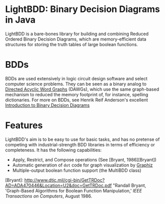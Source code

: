 # LightBDD: Binary Decision Diagrams in Java

LightBDD is a bare-bones library for building and combining Reduced Ordered Binary Decision Diagrams, which are memory-efficient data structures for storing the truth tables of large boolean functions.

# BDDs
BDDs are used extensively in logic circuit design software and select computer science problems.  They can be seen as a binary analog to [Directed Acyclic Word Graphs](http://en.wikipedia.org/wiki/Directed_acyclic_word_graph) (DAWGs), which use the same graph-based mechanism to reduced the memory footprint of, for instance, spelling dictionaries.  For more on BDDs, see Henrik Reif Anderson's excellent [Introduction to Binary Decision Diagrams][Anderson]

# Features

LightBDD's aim is to be easy to use for basic tasks, and has no pretense of competing with industrial-strength BDD libraries in terms of efficiency or completeness.  It has the following capabilities:

* Apply, Restrict, and Compose operations (See [Bryant, 1986][Bryant])
* Automatic generation of `dot` code for graph visualization by [Graphiz](http://www.graphviz.org/)
* Multiple-output boolean function support (the MultiBDD class)

[Anderson]: http://www.cs.unb.ca/~gdueck/courses/cs4835/bdd97.pdf "Henrik Reif Anderson, 'An Introduction to Binary Decision Diagrams,' 1997."
[Bryant]: http://www.dtic.mil/cgi-bin/GetTRDoc?AD=ADA470446&Location=U2&doc=GetTRDoc.pdf "Randall Bryant, 'Graph-Based Algorithms for Boolean Function Manipulation,' _IEEE Transactions on Computers_, August 1986.
